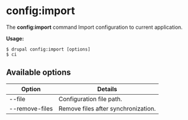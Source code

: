 # config:import
The **config:import** command Import configuration to current application.

**Usage:**
```
$ drupal config:import [options] 
$ ci  
```

## Available options
Option | Details
-------|-------------
--file | Configuration file path.
--remove-files | Remove files after synchronization.
